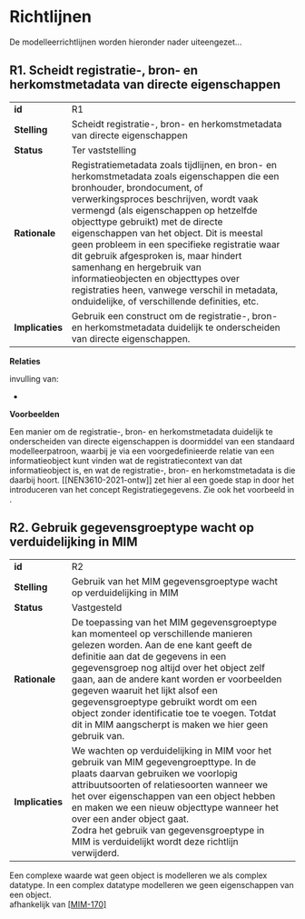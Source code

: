 # Richtlijnen

De modelleerrichtlijnen worden hieronder nader uiteengezet...

<!-- 
## **R1**. Elk informatiemodelelement verbinden aan een begrip

| | | |
|-|-|-|
| **id** | R1 |
| **Stelling** | Elk informatiemodelelement moet verbonden zijn met een begrip in het SOR begrippenkader |
| **Rationale** | Om samenhang te kunnen realiseren is het van belang dat begrijpt waar een informatieobject over gaat. Het is belangrijk om het soort onderwerp, gerepresenteerd door een objecttype, duidelijk te definiëren in de vorm van een begrip. Dit maat dat anderen kunnen begrijpen over wat voor soort objecten een obejcttype gaat. Hetzelfde geldt voor de eigenschappen van het objecttype. vindbaar maken. |
| **Implicaties** | Ieder modelelement moet verwijzen naar een begrip in het begrippenkader. |

**Relaties**

invulling van:
* TODO - principe nodig

* MIM?

**Voorbeelden**
TODO  -->
## **R1**. Scheidt registratie-, bron- en herkomstmetadata van directe eigenschappen

| | | |
|-|-|-|
| **id** | R1 |
| **Stelling** | Scheidt registratie-, bron- en herkomstmetadata van <a>directe eigenschappen</a> |
| **Status** | Ter vaststelling |
| **Rationale** | Registratiemetadata zoals tijdlijnen, en bron- en herkomstmetadata zoals eigenschappen die een bronhouder, brondocument, of verwerkingsproces beschrijven, wordt vaak vermengd (als eigenschappen op hetzelfde <a>objecttype</a> gebruikt) met de <a>directe eigenschappen</a> van het <a>object</a>. Dit is meestal geen probleem in een specifieke registratie waar dit gebruik afgesproken is, maar hindert <a>samenhang</a> en hergebruik van <a>informatieobjecten</a> en <a>objecttypes</a> over registraties heen, vanwege verschil in <a>metadata</a>, onduidelijke, of verschillende definities, etc.|
| **Implicaties** | Gebruik een construct om de registratie-, bron- en herkomstmetadata duidelijk te onderscheiden van directe eigenschappen. |

**Relaties**

invulling van:
* [](#p3-alleen-directe-eigenschappen)

**Voorbeelden**

Een manier om de registratie-, bron- en herkomstmetadata duidelijk te onderscheiden van directe eigenschappen is doormiddel van een standaard modelleerpatroon, waarbij je via een voorgedefinieerde relatie van een <a>informatieobject</a> kunt vinden wat de registratiecontext van dat <a>informatieobject</a> is, en wat de registratie-, bron- en herkomstmetadata is die daarbij hoort. [[NEN3610-2021-ontw]] zet hier al een goede stap in door het introduceren van het concept Registratiegegevens. Zie ook het voorbeeld in [](#p3-alleen-directe-eigenschappen).

## **R2**. Gebruik gegevensgroeptype wacht op verduidelijking in MIM

| | | |
|-|-|-|
| **id** | R2 |
| **Stelling** | Gebruik van het MIM gegevensgroeptype wacht op verduidelijking in MIM |
| **Status** | Vastgesteld |
| **Rationale** | De toepassing van het MIM gegevensgroeptype kan momenteel op verschillende manieren gelezen worden. Aan de ene kant geeft de definitie aan dat de <a>gegevens</a> in een gegevensgroep nog altijd over het <a>object</a> zelf gaan, aan de andere kant worden er voorbeelden <a>gegeven</a> waaruit het lijkt alsof een gegevensgroeptype gebruikt wordt om een <a>object</a> zonder identificatie toe te voegen. Totdat dit in MIM aangscherpt is maken we hier geen gebruik van. |
| **Implicaties** | We wachten op verduidelijking in MIM voor het gebruik van MIM gegevengroepttype. In de plaats daarvan gebruiken we voorlopig attribuutsoorten of relatiesoorten wanneer we het over eigenschappen van een object hebben en maken we een nieuw <a>objecttype</a> wanneer het over een ander <a>object</a> gaat.<br>Zodra het gebruik van gegevensgroeptype in MIM is verduidelijkt wordt deze richtlijn verwijderd. |

<!-- **Relaties**

**Voorbeelden**
TODO  -->

<aside class="note">
  Een complexe waarde wat geen object is modelleren we als complex datatype. In een complex datatype modelleren we geen eigenschappen van een object.
</aside>

<aside class="issue">
  afhankelijk van <a href="https://github.com/Geonovum/MIM-Werkomgeving/issues/170">[MIM-170]</a>
</aside>



<!-- ## **RX**. Beperk het gebruik van abstracte constructen die interoperabiliteit in de weg kunnen staan

Gekeken moet worden of bepaalde modelleerconstructen niet een belemmering vormen voor de technische implementaties van het model, aangezien dit gevolgen kan hebben voor het uitwisselen van informatie. -->
